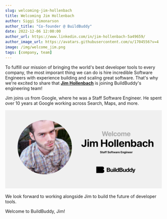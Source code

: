 ```yaml
---
slug: welcoming-jim-hollenbach
title: Welcoming Jim Hollenbach
author: Siggi Simonarson
author_title: "Co-founder @ BuildBuddy"
date: 2022-12-06 12:00:00
author_url: https://www.linkedin.com/in/jim-hollenbach-5a49659/
author_image_url: https://avatars.githubusercontent.com/u/1704556?v=4
image: /img/welcome_jim.png
tags: [company, team]
---
```


To fulfill our mission of bringing the world's best developer tools to every company, the most imporant thing we can do is hire incredible Software Engineers with experience building and scaling great software. That's why we're excited to share that [**Jim Hollenbach**](https://www.linkedin.com/in/jim-hollenbach-5a49659/) is joining BuildBuddy's engineering team!

Jim joins us from Google, where he was a Staff Software Engineer. He spent over 10 years at Google working across Search, Maps, and more.

![](../static/img/blog/welcome_jim.png)

We look forward to working alongside Jim to build the future of developer tools.

Welcome to BuildBuddy, Jim!
